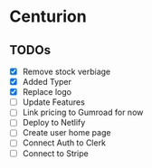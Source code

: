 # Centurion

## TODOs
- [x] Remove stock verbiage
- [x] Added Typer
- [x] Replace logo
- [ ] Update Features
- [ ] Link pricing to Gumroad for now
- [ ] Deploy to Netlify
- [ ] Create user home page
- [ ] Connect Auth to Clerk 
- [ ] Connect to Stripe 
